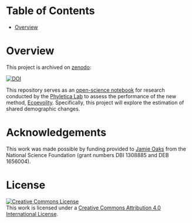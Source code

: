 Table of Contents
=================

 -  [Overview](#overview)


Overview
========

This project is archived on [zenodo](https://doi.org/10.5281/zenodo.3319992):

[![DOI](https://zenodo.org/badge/DOI/10.5281/zenodo.3319992.svg)](https://doi.org/10.5281/zenodo.3319992)

This repository serves as an [open-science
notebook](http://en.wikipedia.org/wiki/Open_notebook_science) for research
conducted by the [Phyletica Lab](http://phyletica.org) to assess the
performance of the new method,
[Ecoevolity](https://github.com/phyletica/ecoevolity).
Specifically, this project will explore the estimation of shared
demographic changes.


Acknowledgements
================

This work was made possible by funding provided to [Jamie
Oaks](http://phyletica.org) from the National Science Foundation (grant numbers
DBI 1308885 and DEB 1656004).

License
=======

<a rel="license" href="http://creativecommons.org/licenses/by/4.0/deed.en_US"><img alt="Creative Commons License" style="border-width:0" src="http://i.creativecommons.org/l/by/4.0/88x31.png" /></a><br />This work is licensed under a <a rel="license" href="http://creativecommons.org/licenses/by/4.0/deed.en_US">Creative Commons Attribution 4.0 International License</a>.

